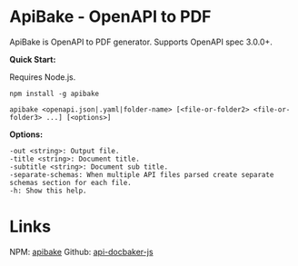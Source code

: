 # ApiBake - OpenAPI to PDF

ApiBake is OpenAPI to PDF generator. Supports OpenAPI spec 3.0.0+.

**Quick Start:**

Requires Node.js.

```
npm install -g apibake

apibake <openapi.json|.yaml|folder-name> [<file-or-folder2> <file-or-folder3> ...] [<options>]
```

**Options:**

```
-out <string>: Output file.
-title <string>: Document title.
-subtitle <string>: Document sub title.
-separate-schemas: When multiple API files parsed create separate schemas section for each file.
-h: Show this help.
```

# Links

NPM: [apibake](https://www.npmjs.com/package/apibake)
Github: [api-docbaker-js](https://github.com/curvednebula/api-docbaker-js)
